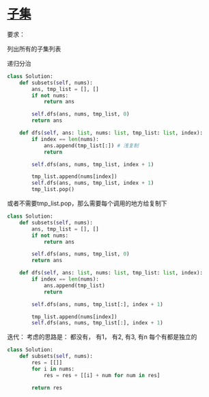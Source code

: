 # [子集](https://leetcode-cn.com/problems/subsets/solution/zi-ji-by-leetcode-solution/)

要求：

列出所有的子集列表

递归分治
```python
class Solution:
    def subsets(self, nums):
        ans, tmp_list = [], []
        if not nums:
            return ans

        self.dfs(ans, nums, tmp_list, 0)
        return ans

    def dfs(self, ans: list, nums: list, tmp_list: list, index):
        if index == len(nums):
            ans.append(tmp_list[:]) # 浅复制
            return

        self.dfs(ans, nums, tmp_list, index + 1)

        tmp_list.append(nums[index])
        self.dfs(ans, nums, tmp_list, index + 1)
        tmp_list.pop()
```

或者不需要tmp_list.pop，那么需要每个调用的地方给复制下
```python
class Solution:
    def subsets(self, nums):
        ans, tmp_list = [], []
        if not nums:
            return ans

        self.dfs(ans, nums, tmp_list, 0)
        return ans

    def dfs(self, ans: list, nums: list, tmp_list: list, index):
        if index == len(nums):
            ans.append(tmp_list)
            return

        self.dfs(ans, nums, tmp_list[:], index + 1)

        tmp_list.append(nums[index])
        self.dfs(ans, nums, tmp_list[:], index + 1)
```

迭代： 考虑的思路是： 都没有， 有1， 有2, 有3, 有n 每个有都是独立的
```python
class Solution:
    def subsets(self, nums):
        res = [[]]
        for i in nums:
            res = res + [[i] + num for num in res]

        return res
```
